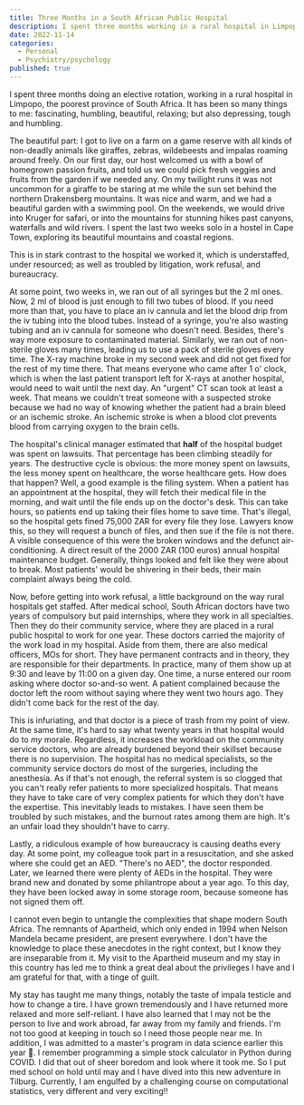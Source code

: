 ```yaml
---
title: Three Months in a South African Public Hospital
description: I spent three months working in a rural hospital in Limpopo, the poorest province of South Africa.
date: 2022-11-14
categories:
  - Personal
  - Psychiatry/psychology
published: true
---
```


I spent three months doing an elective rotation, working in a rural hospital in Limpopo, the poorest province of South Africa. It has been so many things to me: fascinating, humbling, beautiful, relaxing; but also depressing, tough and humbling. 

The beautiful part: I got to live on a farm on a game reserve with all kinds of non-deadly animals like giraffes, zebras, wildebeests and impalas roaming around freely. On our first day, our host welcomed us with a bowl of homegrown passion fruits, and told us we could pick fresh veggies and fruits from the garden if we needed any. On my twilight runs it was not uncommon for a giraffe to be staring at me while the sun set behind the northern Drakensberg mountains. It was nice and warm, and we had a beautiful garden with a swimming pool. On the weekends, we would drive into Kruger for safari, or into the mountains for stunning hikes past canyons, waterfalls and wild rivers. I spent the last two weeks solo in a hostel in Cape Town, exploring its beautiful mountains and coastal regions. 

This is in stark contrast to the hospital we worked it, which is understaffed, under resourced; as well as troubled by litigation, work refusal, and bureaucracy. 

At some point, two weeks in, we ran out of all syringes but the 2 ml ones. Now, 2 ml of blood is just enough to fill two tubes of blood. If you need more than that, you have to place an iv cannula and let the blood drip from the iv tubing into the blood tubes. Instead of a syringe, you're also wasting tubing and an iv cannula for someone who doesn't need. Besides, there's way more exposure to contaminated material. Similarly, we ran out of non-sterile gloves many times, leading us to use a pack of sterile gloves every time. The X-ray machine broke in my second week and did not get fixed for the rest of my time there. That means everyone who came after 1 o' clock, which is when the last patient transport left for X-rays at another hospital, would need to wait until the next day. An "urgent" CT scan took at least a week. That means we couldn't treat someone with a suspected stroke because we had no way of knowing whether the patient had a brain bleed or an ischemic stroke. An ischemic stroke  is when a blood clot prevents blood from carrying oxygen to the brain cells. 

The hospital's clinical manager estimated that **half** of the hospital budget was spent on lawsuits. That percentage has been climbing steadily for years. The destructive cycle is obvious: the more money spent on lawsuits, the less money spent on healthcare,  the worse healthcare gets. How does that happen? Well, a good example is the filing system. When a patient has an appointment at the hospital, they will fetch their medical file in the morning, and  wait until the file ends up on the doctor's desk. This can take hours, so patients end up taking their files home to save time. That's illegal, so the hospital gets fined 75,000 ZAR for every file they lose. Lawyers know this, so they will request a bunch of files, and then sue if the file is not there. A visible consequence of this were the broken windows and the defunct air-conditioning.  A direct result of the 2000 ZAR (100 euros) annual hospital maintenance budget. Generally, things looked and felt like they were about to break. Most patients' would be shivering in their beds, their main complaint always being the cold. 

Now, before getting into work refusal, a little background on the way rural hospitals get staffed. After medical school, South African doctors have two years of compulsory but paid internships, where they work in all specialties. Then they do their community service, where they are placed in a rural public hospital to work for one year. These doctors carried the majority of the work load in my hospital. Aside from them, there are also medical officers, MOs for short. They have permanent contracts and in theory, they are responsible for their departments. In practice, many of them show up at 9:30 and leave by 11:00 on a given day. One time, a nurse entered our room asking where doctor so-and-so went. A patient  complained because the doctor left the room without saying where they went two hours ago. They didn't come back for the rest of the day. 

This is infuriating, and that doctor is a piece of trash from my point of view. At the same time, it's hard to say what twenty years in that hospital would do to *my* morale. Regardless, it increases the workload on the community service doctors, who are already burdened beyond their skillset because there is no supervision. The hospital has no medical specialists, so the community service doctors do most of the surgeries, including the anesthesia. As if that's not enough, the referral system is so clogged that you can't really refer patients to more specialized hospitals. That means they have to take care of very complex patients for which they don't have the expertise. This inevitably leads to mistakes. I have seen them be troubled by such mistakes, and the burnout rates among them are high. It's an unfair load they shouldn't have to carry. 

Lastly, a ridiculous example of how bureaucracy is causing deaths every day. At some point, my colleague took part in a resuscitation, and she asked where she could get an AED. "There's no AED", the doctor responded. Later, we learned there were plenty of AEDs in the hospital. They were brand new and donated by some philantrope about a year ago. To this day, they have been locked away in some storage room, because someone has not signed them off. 

I cannot even begin to untangle the complexities that shape modern South Africa. The remnants of Apartheid, which only ended in 1994 when Nelson Mandela became president, are present everywhere. I don't have the knowledge to place these anecdotes in the right context, but I know they are inseparable from it. My visit to the Apartheid museum and my stay in this country has led me to think a great deal about the privileges I have and I am grateful for that, with a tinge of guilt.  

My stay has taught me many things, notably the taste of impala testicle and how to change a tire. I have grown tremendously and I have returned more relaxed and more self-reliant. I have also learned that I may not be the person to live and work abroad, far away from my family and friends. I'm not too good at keeping in touch so I need those people near me. In addition, I was admitted to a master's program in data science earlier this year 🎉. I remember programming a simple stock calculator in Python during COVID. I did that out of sheer boredom and look where it took me. So I put med school on hold until may and I have dived into this new adventure in Tilburg. Currently, I am engulfed by a challenging course on computational statistics, very different and very exciting!!
